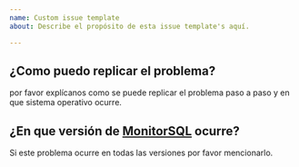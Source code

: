 ```yaml
---
name: Custom issue template
about: Describe el propósito de esta issue template's aquí.

---
```


## ¿Como puedo replicar el problema?
por favor explícanos como se puede replicar el problema paso a paso y en que sistema operativo ocurre.
## ¿En que versión de [MonitorSQL](https://github.com/betoamaya/MonitorSQL) ocurre?
Si este problema ocurre en todas las versiones por favor mencionarlo.
